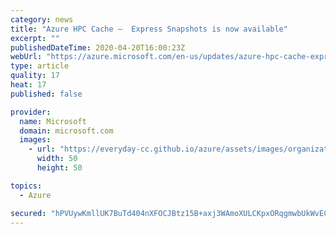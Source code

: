 ```yaml
---
category: news
title: "Azure HPC Cache –  Express Snapshots is now available"
excerpt: ""
publishedDateTime: 2020-04-20T16:00:23Z
webUrl: "https://azure.microsoft.com/en-us/updates/azure-hpc-cache-express-snapshots-is-now-available/"
type: article
quality: 17
heat: 17
published: false

provider:
  name: Microsoft
  domain: microsoft.com
  images:
    - url: "https://everyday-cc.github.io/azure/assets/images/organizations/microsoft.com-50x50.jpg"
      width: 50
      height: 50

topics:
  - Azure

secured: "hPVUywKmllUK7BuTd404nXFOCJBtz15B+axj3WAmoXULCKpxORqgmwbUkWvECqgrtokM0UDzBFlfQGjRIGv+5ciz+71aonS2fUsQNlV99gc+vEewEUfq2udagfijGJox8S9CbG35rjcJLNSFWnCGf+BonhhRb3peVrXxQ+ZgmuRPfBj5Nd4wpbNmRWVxe+xdOyhxpxyLou+juX1jxPG72qHimTfdwSv9B2LKwdwa05NvbRzU3BeT3KIpwHCDTW0ctfeJ+weTywVvx/8ZhVorN48jdwjbM/8OT5/a6oytodU0pdJWtY9I3PN8r8EZqgzfR4Y10mRRsIiWAekwtXDp5A==;NSwb9jIPl8vdApMgiNAtHw=="
---
```


